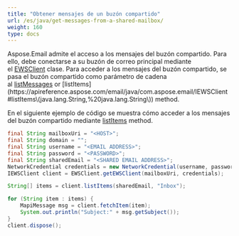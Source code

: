 ```yaml
---
title: "Obtener mensajes de un buzón compartido"
url: /es/java/get-messages-from-a-shared-mailbox/
weight: 160
type: docs
---
```



Aspose.Email admite el acceso a los mensajes del buzón compartido. Para ello, debe conectarse a su buzón de correo principal mediante el [EWSClient](https://apireference.aspose.com/email/java/com.aspose.email/ewsclient) clase. Para acceder a los mensajes del buzón compartido, se pasa el buzón compartido como parámetro de cadena al [listMessages](https://apireference.aspose.com/email/java/com.aspose.email/IEWSClient#listMessages\(java.lang.String,%20java.lang.String,%20boolean\)) or [listItems](https://apireference.aspose.com/email/java/com.aspose.email/IEWSClient#listItems\(java.lang.String,%20java.lang.String\)) method.

En el siguiente ejemplo de código se muestra cómo acceder a los mensajes del buzón compartido mediante [listItems](https://apireference.aspose.com/email/java/com.aspose.email/IEWSClient#listItems\(java.lang.String,%20java.lang.String\)) method.

~~~Java
final String mailboxUri = "<HOST>";
final String domain = "";
final String username = "<EMAIL ADDRESS>";
final String password = "<PASSWORD>";
final String sharedEmail = "<SHARED EMAIL ADDRESS>";
NetworkCredential credentials = new NetworkCredential(username, password, domain);
IEWSClient client = EWSClient.getEWSClient(mailboxUri, credentials);

String[] items = client.listItems(sharedEmail, "Inbox");

for (String item : items) {
    MapiMessage msg = client.fetchItem(item);
    System.out.println("Subject:" + msg.getSubject());
}
client.dispose();
~~~